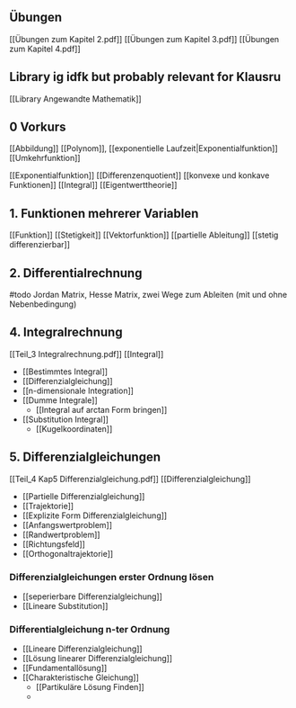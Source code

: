 ## Übungen
[[Übungen zum Kapitel 2.pdf]]
[[Übungen zum Kapitel 3.pdf]]
[[Übungen zum Kapitel 4.pdf]]


## Library ig idfk but probably relevant for Klausru
[[Library Angewandte Mathematik]]

## 0 Vorkurs
[[Abbildung]]
[[Polynom]], [[exponentielle Laufzeit|Exponentialfunktion]]
[[Umkehrfunktion]]

[[Exponentialfunktion]]
[[Differenzenquotient]]
[[konvexe und konkave Funktionen]]
[[Integral]]
[[Eigentwerttheorie]]
## 1. Funktionen mehrerer Variablen 
[[Funktion]]
[[Stetigkeit]]
[[Vektorfunktion]]
[[partielle Ableitung]]
[[stetig differenzierbar]]


## 2. Differentialrechnung
#todo Jordan Matrix, Hesse Matrix, zwei Wege zum Ableiten (mit und ohne Nebenbedingung)

## 4. Integralrechnung
[[Teil_3 Integralrechnung.pdf]]
[[Integral]]
- [[Bestimmtes Integral]]
- [[Differenzialgleichung]]
- [[n-dimensionale Integration]]
- [[Dumme Integrale]]
	- [[Integral auf arctan Form bringen]]
- [[Substitution Integral]]
	- [[Kugelkoordinaten]]

## 5. Differenzialgleichungen
[[Teil_4 Kap5 Differenzialgleichung.pdf]]
[[Differenzialgleichung]]
- [[Partielle Differenzialgleichung]]
- [[Trajektorie]]
- [[Explizite Form Differenzialgleichung]]
- [[Anfangswertproblem]]
- [[Randwertproblem]]
- [[Richtungsfeld]]
- [[Orthogonaltrajektorie]]

### Differenzialgleichungen erster Ordnung lösen
- [[seperierbare Differenzialgleichung]]
- [[Lineare Substitution]]

### Differentialgleichung n-ter Ordnung
- [[Lineare Differenzialgleichung]]
- [[Lösung linearer Differenzialgleichung]]
- [[Fundamentallösung]]
- [[Charakteristische Gleichung]]
	- [[Partikuläre Lösung Finden]]
	- 